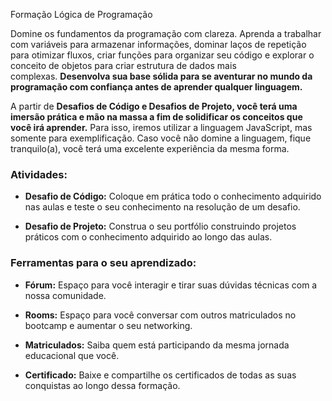 Formação Lógica de Programação

Domine os fundamentos da programação com clareza. Aprenda a trabalhar com variáveis para armazenar informações, dominar laços de repetição para otimizar fluxos, criar funções para organizar seu código e explorar o conceito de objetos para criar estrutura de dados mais complexas. **Desenvolva sua base sólida para se aventurar no mundo da programação com confiança antes de aprender qualquer linguagem.**

A partir de **Desafios de Código e Desafios de Projeto, você terá uma imersão prática e mão na massa a fim de solidificar os conceitos que você irá aprender.** Para isso, iremos utilizar a linguagem JavaScript, mas somente para exemplificação. Caso você não domine a linguagem, fique tranquilo(a), você terá uma excelente experiência da mesma forma.

### Atividades:

- **Desafio de Código:** Coloque em prática todo o conhecimento adquirido nas aulas e teste o seu conhecimento na resolução de um desafio.
    
- **Desafio de Projeto:** Construa o seu portfólio construindo projetos práticos com o conhecimento adquirido ao longo das aulas.
    

### Ferramentas para o seu aprendizado:

- **Fórum:** Espaço para você interagir e tirar suas dúvidas técnicas com a nossa comunidade.
    
- **Rooms:** Espaço para você conversar com outros matriculados no bootcamp e aumentar o seu networking.
    
- **Matriculados:** Saiba quem está participando da mesma jornada educacional que você.
    
- **Certificado:** Baixe e compartilhe os certificados de todas as suas conquistas ao longo dessa formação.
